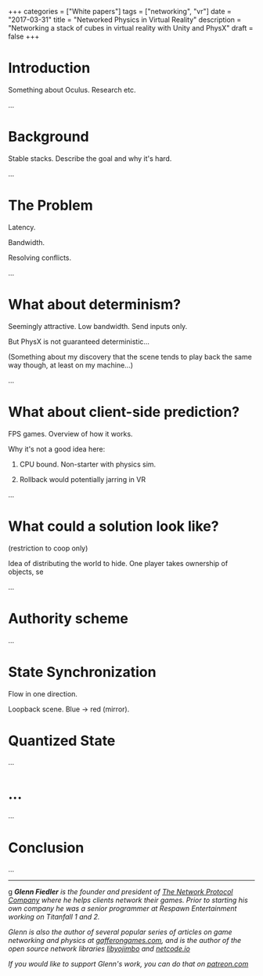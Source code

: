+++
categories = ["White papers"]
tags = ["networking", "vr"]
date = "2017-03-31"
title = "Networked Physics in Virtual Reality"
description = "Networking a stack of cubes in virtual reality with Unity and PhysX"
draft = false
+++

# Introduction

Something about Oculus. Research etc.

...

# Background

Stable stacks. Describe the goal and why it's hard.

...

# The Problem

Latency.

Bandwidth.

Resolving conflicts.

...

# What about determinism?

Seemingly attractive. Low bandwidth. Send inputs only.

But PhysX is not guaranteed deterministic...

(Something about my discovery that the scene tends to play back the same way though, at least on my machine...)

...

# What about client-side prediction?

FPS games. Overview of how it works.

Why it's not a good idea here:

1. CPU bound. Non-starter with physics sim.

2. Rollback would potentially jarring in VR

...

# What could a solution look like?

(restriction to coop only)

Idea of distributing the world to hide. One player takes ownership of objects, se

...

# Authority scheme

...

# State Synchronization

Flow in one direction.

Loopback scene. Blue -> red (mirror).

# Quantized State

...

# ...

...


# Conclusion

...

----- 

g<i>
**Glenn Fiedler** is the founder and president of [The Network Protocol Company](http://thenetworkprotocolcompany.com) where he helps clients network their games. Prior to starting his own company he was a senior programmer at Respawn Entertainment working on Titanfall 1 and 2.

Glenn is also the author of several popular series of articles on game networking and physics at [gafferongames.com](http://www.gafferongames.com), and is the author of the open source network libraries [libyojimbo](http://www.libyojimbo.com) and [netcode.io](http://netcode.io)

If you would like to support Glenn's work, you can do that on [patreon.com](http://www.patreon.com/gafferongames)
</i>